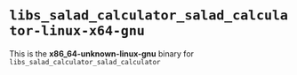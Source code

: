 # `libs_salad_calculator_salad_calculator-linux-x64-gnu`

This is the **x86_64-unknown-linux-gnu** binary for `libs_salad_calculator_salad_calculator`
